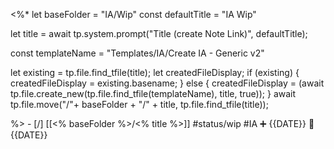 <%*
let baseFolder = "IA/Wip"
const defaultTitle = "IA Wip"

let title = await tp.system.prompt("Title (create Note Link)", defaultTitle);

const templateName = "Templates/IA/Create IA - Generic v2"

let existing = tp.file.find_tfile(title);
let createdFileDisplay;
if (existing) {
  createdFileDisplay = existing.basename;
} else {
  createdFileDisplay = (await tp.file.create_new(tp.file.find_tfile(templateName), title, true));
}
await tp.file.move("/"+ baseFolder + "/" + title, tp.file.find_tfile(title));

%>   - [/] [[<% baseFolder %>/<% title %>]]  #status/wip #IA   ➕ {{DATE}} 🛫 {{DATE}} 
